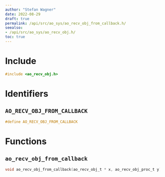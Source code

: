 ```yaml
---
author: "Stefan Wagner"
date: 2022-08-29
draft: true
permalink: /api/src/ao_sys/ao_recv_obj_from_callback.h/
seealso:
- /api/src/ao_sys/ao_recv_obj.h/
toc: true
---
```


# Include

```c
#include <ao_recv_obj.h>
```

# Identifiers

## `AO_RECV_OBJ_FROM_CALLBACK`

```c
#define AO_RECV_OBJ_FROM_CALLBACK
```

# Functions

## `ao_recv_obj_from_callback`

```c
void ao_recv_obj_from_callback(ao_recv_obj_t * x, ao_recv_obj_proc_t y);
```

